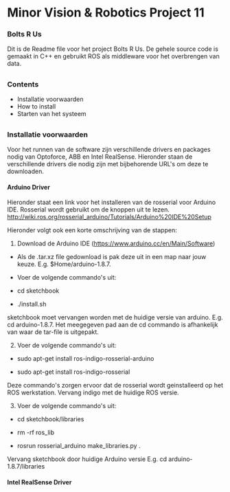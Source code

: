# Minor Vision & Robotics Project 11
### Bolts R Us

Dit is de Readme file voor het project Bolts R Us. De gehele source code is gemaakt in C++ en gebruikt ROS als middleware voor 
het overbrengen van data.

##

### Contents
  - Installatie voorwaarden
  - How to install
  - Starten van het systeem
  
##
  
### Installatie voorwaarden
Voor het runnen van de software zijn verschillende drivers en packages nodig van Optoforce, ABB en Intel RealSense. Hieronder 
staan de verschillende drivers die nodig zijn met bijbehorende URL's om deze te downloaden.

#### Arduino Driver
Hieronder staat een link voor het installeren van de rosserial voor Arduino IDE. Rosserial wordt gebruikt om de knoppen uit te lezen.
http://wiki.ros.org/rosserial_arduino/Tutorials/Arduino%20IDE%20Setup

Hieronder volgt ook een korte omschrijving van de stappen:
1. Download de Arduino IDE (https://www.arduino.cc/en/Main/Software)

- Als de .tar.xz file gedownload is pak deze uit in een map naar jouw keuze. E.g. $Home/arduino-1.8.7.

- Voer de volgende commando's uit: 

- cd sketchbook

- ./install.sh

sketchbook moet vervangen worden met de huidige versie van arduino. E.g. cd arduino-1.8.7. Het meegegeven pad aan de cd commando is afhankelijk van waar de tar-file is uitgepakt.

2. Voer de volgende commando's uit:

- sudo apt-get install ros-indigo-rosserial-arduino

- sudo apt-get install ros-indigo-rosserial

Deze commando's zorgen ervoor dat de rosserial wordt geinstalleerd op het ROS werkstation. Vervang indigo met de huidige ROS versie.

3. Voer de volgende commando's uit: 

- cd sketchbook/libraries 
  
- rm -rf ros_lib

- rosrun rosserial_arduino make_libraries.py .

Vervang sketchbook door huidige Arduino versie E.g. cd arduino-1.8.7/libraries

#### Intel RealSense Driver
